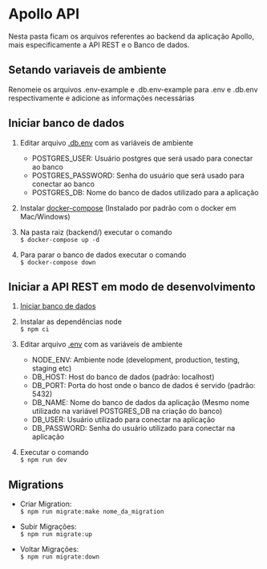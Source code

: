 # Apollo API

Nesta pasta ficam os arquivos referentes ao backend da aplicação Apollo, mais especificamente a API REST e o Banco de dados.

## Setando variaveis de ambiente

Renomeie os arquivos .env-example e .db.env-example para .env e .db.env respectivamente e adicione as informações necessárias

## Iniciar banco de dados

1. Editar arquivo [.db.env](./.db.env) com as variáveis de ambiente  
    * POSTGRES_USER: Usuário postgres que será usado para conectar ao banco
    * POSTGRES_PASSWORD: Senha do usuário que será usado para conectar ao banco
    * POSTGRES_DB: Nome do banco de dados utilizado para a aplicação

2. Instalar [docker-compose](https://docs.docker.com/compose/install/) (Instalado por padrão com o docker em Mac/Windows)

3. Na pasta raiz (backend/) executar o comando  
    `$ docker-compose up -d`

4. Para parar o banco de dados executar o comando  
    `$ docker-compose down`


## Iniciar a API REST em modo de desenvolvimento

1. [Iniciar banco de dados](#iniciar-banco-de-dados)

2. Instalar as dependências node  
    `$ npm ci`

3. Editar arquivo [.env](./.env) com as variáveis de ambiente
    * NODE_ENV: Ambiente node (development, production, testing, staging etc)
    * DB_HOST: Host do banco de dados (padrão: localhost)
    * DB_PORT: Porta do host onde o banco de dados é servido (padrão: 5432)
    * DB_NAME: Nome do banco de dados da aplicação (Mesmo nome utilizado na variável POSTGRES_DB na criação do banco)
    * DB_USER: Usuário utilizado para conectar na aplicação
    * DB_PASSWORD: Senha do usuário utilizado para conectar na aplicação  

4. Executar o comando  
    `$ npm run dev`

## Migrations

* Criar Migration:  
`$ npm run migrate:make nome_da_migration`

* Subir Migrações:  
`$ npm run migrate:up`

* Voltar Migrações:  
`$ npm run migrate:down`